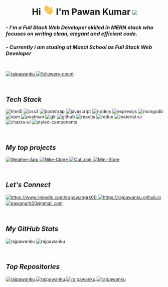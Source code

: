 <!----------------------------------- Heading Section ------------------------------------>
<h1 align="center">
    Hi
    <img src="https://raw.githubusercontent.com/ABSphreak/ABSphreak/master/gifs/Hi.gif" width="35">
    I'm Pawan Kumar
    <img src="https://camo.githubusercontent.com/d3359cb00ab0b5ed8f2e1fe3fceb4fbaf3b614340f8c0db99c17b9f50b351770/68747470733a2f2f656d6f6a69732e736c61636b6d6f6a69732e636f6d2f656d6f6a69732f696d616765732f313533313834393433302f343234362f626c6f622d73756e676c61737365732e6769663f31353331383439343330" width="35">
</h1>



<!----------------------------------- About Section ------------------------------------>

<h3>
    <i>- I'm a Full Stack Web Developer skilled in MERN stack who focuses on writing clean, elegant and efficient code.</i>
</h3>

<h3>
    <i>- Currently i am studing at Masai School as Full Stack Web Developer</i>
</h3>
<br>



<!----------------------------------- Profile View Section ------------------------------------>

<p align="left">
    <a href="https://github.com/rajpawanku">
        <img src="https://komarev.com/ghpvc/?username=rajpawanku&label=Profile%20views&color=0e75b6&style=flat" alt="rajpawanku" />
    </a>
    <a href="https://github.com/rajpawanku?tab=followers">
        <img src="https://img.shields.io/github/followers/rajpawanku?label=Followers&style=social" alt="followers-count">
    </a>
</p>
<br>



<!----------------------------------- Tech Stack Section ------------------------------------>

<h2><i>Tech Stack</i></h2>

<p>
    <img src="https://img.shields.io/badge/HTML5-E34F26?style=for-the-badge&logo=html5&logoColor=white" alt="html5" />
    <img src="https://img.shields.io/badge/CSS3-1572B6?style=for-the-badge&logo=css3&logoColor=white" alt="css3" />
    <img src="https://img.shields.io/badge/Bootstrap-563D7C?style=for-the-badge&logo=bootstrap&logoColor=white" alt="bootstrap" />
    <img src="https://img.shields.io/badge/JavaScript-323330?style=for-the-badge&logo=javascript&logoColor=F7DF1E" alt="javascript" />
    <img src="https://img.shields.io/badge/Node.js-339933?style=for-the-badge&logo=nodedotjs&logoColor=white" alt="nodejs" />
    <img src="https://img.shields.io/badge/Express.js-000000?style=for-the-badge&logo=express&logoColor=white" alt="expressjs" />
    <img src="https://img.shields.io/badge/MongoDB-4EA94B?style=for-the-badge&logo=mongodb&logoColor=white" alt="mongodb" />
    <img src="https://img.shields.io/badge/npm-CB3837?style=for-the-badge&logo=npm&logoColor=white" alt="npm" />
    <img src="https://img.shields.io/badge/Postman-FF6C37?style=for-the-badge&logo=Postman&logoColor=white" alt="postman" />
    <img src="https://img.shields.io/badge/Git-f44d27?style=for-the-badge&logo=git&logoColor=white" alt="git" />
    <img src="https://img.shields.io/badge/GitHub-100000?style=for-the-badge&logo=github&logoColor=white" alt="github" />
    <img src="https://img.shields.io/badge/React-20232A?style=for-the-badge&logo=react&logoColor=61DAFB" alt="reactjs" />
    <img src="https://img.shields.io/badge/Redux-593D88?style=for-the-badge&logo=redux&logoColor=white" alt="redux" />
    <img src="https://img.shields.io/badge/Material%20UI-007FFF?style=for-the-badge&logo=mui&logoColor=white" alt="material-ui" />
    <img src="https://img.shields.io/badge/Chakra%20UI-3bc7bd?style=for-the-badge&logo=chakraui&logoColor=white" alt="chakra-ui" />
    <img src="https://img.shields.io/badge/styled--components-DB7093?style=for-the-badge&logo=styled-components&logoColor=white" alt="styled-components" />
</p>
<br>



<!----------------------------------- Project Section ------------------------------------>

<h2><i>My top projects</i></h2>


<p align="left">
     <a href="https://github.com/priyankadora20/blessed-toes-567" target="blank">
        <img src="https://img.shields.io/static/v1?style=for-the-badge&message=MealDeal Clone &color=FD3A5C&logo=hotjar&logoColor=FFFFFF&label=" alt="Weather-App" />
    </a>
    <a href="https://github.com/rajpawanku/Mytheresa" target="blank">
        <img src="https://img.shields.io/static/v1?style=for-the-badge&message=Mytheresa Clone&color=000000&logo=Nike&logoColor=FFFFFF&label=" alt="Nike-Clone" />
    </a>
    <a href="https://github.com/rajpawanku/OutLook" target="blank">
        <img src="https://img.shields.io/static/v1?style=for-the-badge&message=OutLook &color=1BB91F&logo=tmux&logoColor=61DAFB&label=" alt="OutLook" />
    </a>
    <a href="https://github.com/rajpawanku/Unit2ProjectBewakoof" target="blank">
        <img src="https://img.shields.io/static/v1?style=for-the-badge&message=Bewakoof &color=1BB91F&logo=tmux&logoColor=FFFFFF&label=" alt="Mini-Store" />
    </a>
   
</p>
<br>



<!----------------------------------- Social Media Links Section ------------------------------------>

<h2><i>Let's Connect</i></h2>


<p align="left">
    <a href="https://www.linkedin.com/in/pawangrk00">
        <img align="center" src="https://img.shields.io/badge/LinkedIn-0077B5?style=for-the-badge&logo=linkedin&logoColor=white"   alt="https://www.linkedin.com/in/pawangrk00" />
    </a>
    <a href="https://rajpawanku.github.io/">
        <img align="center" src="https://img.shields.io/badge/Portfolio-18A303?style=for-the-badge&logo=ionic&logoColor=white" alt="https://rajpawanku.github.io" />
    </a>
    <a title="pawangrk00@gmail.com" href="mailto:pawangrk00@gmail.com">
        <img align="center" src="https://img.shields.io/badge/Gmail-D14836?style=for-the-badge&logo=gmail&logoColor=white" alt="pawangrk00@gmail.com" />
    </a>
</p>
<br>



<!----------------------------------- GitHub Stats Section ------------------------------------>

<h2><i>My GitHub Stats</i></h2>

<p>
    <img align="center" src="https://github-readme-stats.vercel.app/api?username=rajpawanku&show_icons=true&include_all_commits=true&count_private=true&hide=issues,contribs&border_radius=0&locale=en&theme=dark" alt="rajpawanku" height="139" />
    <img align="center" src="https://github-readme-stats.vercel.app/api/top-langs/?username=rajpawanku&layout=compact&exclude_repo=Lybrate-Website-Clone-Version-2.0,Lybrate-Website-Clone,Adidas-Clone&hide=Shell&border_radius=0&theme=dark" alt="rajpawanku" height="139" />
</p>
<br>



<!----------------------------------- Top Repository Section ------------------------------------>

<h2><i>Top Repositories</i></h2>


<p>
    <a href="https://github.com/priyankadora20/blessed-toes-567">
        <img align="center" src="https://github-readme-stats.vercel.app/api/pin/?username=priyankadora20&repo=blessed-toes-567&locale=en&border_radius=0&theme=dark" alt="rajpawanku" />
    </a>
    <a href="https://github.com/rajpawanku/Mytheresa">
        <img align="center" src="https://github-readme-stats.vercel.app/api/pin/?username=rajpawanku&repo=Mytheresa&locale=en&border_radius=0&theme=dark" alt="rajpawanku" />
    </a>
    <a href="https://github.com/rajpawanku/Unit2ProjectBewakoof">
        <img align="center" src="https://github-readme-stats.vercel.app/api/pin/?username=rajpawanku&repo=Unit2ProjectBewakoof&locale=en&border_radius=0&theme=dark" alt="rajpawanku" />
    </a>
    <a href="https://github.com/rajpawanku/OutLook">
        <img align="center" src="https://github-readme-stats.vercel.app/api/pin/?username=rajpawanku&repo=OutLook&locale=en&border_radius=0&theme=dark" alt="rajpawanku" />
    </a> 
</p>
